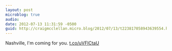 ```yaml
---
layout: post
microblog: true
audio: 
date: 2012-07-13 11:31:59 -0500
guid: http://craigmcclellan.micro.blog/2012/07/13/t223817058943639554.html
---
```

Nashville, I'm coming for you.  [t.co/uVFICtaU](http://t.co/uVFICtaU)
